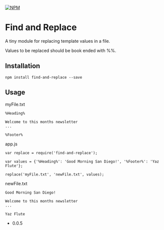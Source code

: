 [![NPM](https://nodei.co/npm/find-and-replace.png?compact=true)](https://nodei.co/npm/find-and-replace/)

Find and Replace
=========

A tiny module for replacing template values in a file.

Values to be replaced should be book ended with %%.

## Installation
  ```
  npm install find-and-replace --save
  ```

## Usage
  myFile.txt
  ```
  %Heading%
  
  Welcome to this months newsletter
  ...
  
  %Footer%
  ```
    
  app.js
  ```JS
  var replace = require('find-and-replace');
  
  var values = {'%Heading%': 'Good Morning San Diego!', '%Footer%': 'Yaz Flute'};
  
  replace('myFile.txt', 'newFile.txt', values);
  ```
  
  newFile.txt
  ```
  Good Morning San Diego!
  
  Welcome to this months newsletter
  ...
  
  Yaz Flute
  ```

* 0.0.5
